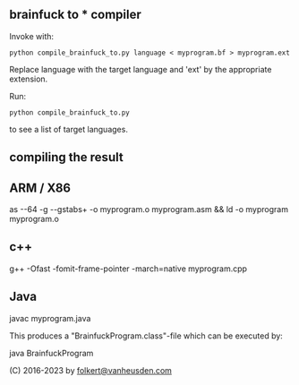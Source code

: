 brainfuck to * compiler
-----------------------

Invoke with:

	python compile_brainfuck_to.py language < myprogram.bf > myprogram.ext

Replace language with the target language and 'ext' by the appropriate extension.

Run:

	python compile_brainfuck_to.py

to see a list of target languages.


compiling the result
--------------------

ARM / X86
---------
as --64 -g --gstabs+ -o myprogram.o myprogram.asm && ld -o myprogram myprogram.o


c++
---
g++ -Ofast -fomit-frame-pointer -march=native myprogram.cpp


Java
----
javac myprogram.java

This produces a "BrainfuckProgram.class"-file which can be executed by:

java BrainfuckProgram


(C) 2016-2023 by folkert@vanheusden.com
